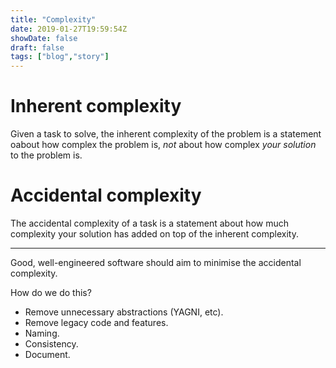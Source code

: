 ```yaml
---
title: "Complexity"
date: 2019-01-27T19:59:54Z
showDate: false
draft: false
tags: ["blog","story"]
---
```


# Inherent complexity

Given a task to solve, the inherent complexity of the problem is a statement oabout how complex the problem is, *not*
about how complex *your solution* to the problem is.

# Accidental complexity

The accidental complexity of a task is a statement about how much complexity your solution has added on top of the
inherent complexity.

--------------

Good, well-engineered software should aim to minimise the accidental complexity.

How do we do this?

* Remove unnecessary abstractions (YAGNI, etc).
* Remove legacy code and features.
* Naming.
* Consistency.
* Document.


